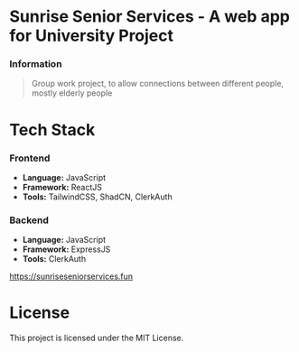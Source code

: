 # Sunrise Senior Services - A web app for University Project

### Information
> Group work project, to allow connections between different people, mostly elderly people

# Tech Stack
### Frontend
* **Language:** JavaScript
* **Framework:** ReactJS
* **Tools:** TailwindCSS, ShadCN, ClerkAuth
 
### Backend
* **Language:** JavaScript
* **Framework:** ExpressJS
* **Tools:** ClerkAuth

<ins>https://sunriseseniorservices.fun</ins>

# License
This project is licensed under the MIT License.
